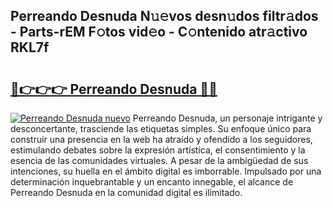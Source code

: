 ## Perreando Desnuda N𝚞𝚎vos desn𝚞dos filtr𝚊dos - Parts-rEM F𝚘tos vid𝚎o - C𝚘ntenido atr𝚊ctivo RKL7f

# <h2><a href="http://mb8mir.tromn.icu/?c=Perreando+Desnuda">🔗👉👉👉 Perreando Desnuda 🔗🔗</a></h2>

[![Perreando Desnuda nuevo](https://i.imgur.com/pEAQMta.gif)](http://mb8mir.tromn.icu/?c=Perreando+Desnuda)
Perreando Desnuda, un personaje intrigante y desconcertante, trasciende las etiquetas simples. Su enfoque único para construir una presencia en la web ha atraído y ofendido a los seguidores, estimulando debates sobre la expresión artística, el consentimiento y la esencia de las comunidades virtuales. A pesar de la ambigüedad de sus intenciones, su huella en el ámbito digital es imborrable. Impulsado por una determinación inquebrantable y un encanto innegable, el alcance de Perreando Desnuda en la comunidad digital es ilimitado.
